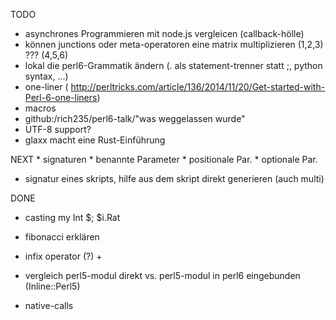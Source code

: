 TODO
   * asynchrones Programmieren mit node.js vergleicen (callback-hölle)
   * können junctions oder meta-operatoren eine matrix multiplizieren (1,2,3) ??? (4,5,6)
   * lokal die perl6-Grammatik ändern (. als statement-trenner statt ;, python syntax, ...)
   * one-liner ( http://perltricks.com/article/136/2014/11/20/Get-started-with-Perl-6-one-liners)
   * macros
   * github:/rich235/perl6-talk/"was weggelassen wurde"
   * UTF-8 support?
   * glaxx macht eine Rust-Einführung

NEXT
    * signaturen
        * benannte Parameter
        * positionale Par.
        * optionale Par.
   * signatur eines skripts, hilfe aus dem skript direkt generieren (auch multi)

DONE
   * casting my Int $; $i.Rat
   * fibonacci erklären
   * infix operator (?) +
   * vergleich perl5-modul direkt vs. perl5-modul in perl6 eingebunden (Inline::Perl5)

   * native-calls